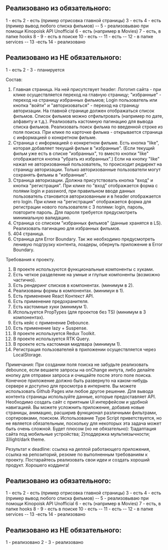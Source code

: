 ## Реализовано из обязательного: 
1 - есть
2 - есть (пример отрисовка главной страницы)
3 - есть
4 - есть (пример вывод любого списка фильмов)
-- 5 - реализовываю при помощи Kinopoisk API Unofficial
6 - есть (например в Movies)
7 - есть, в папке hooks
8 - 
9 - есть в поиске
10 - есть
-- 11 - есть 
-- 12 - в папке services
-- 13 -есть
14 - реализовано

## Реализовано из НЕ обязательного: 
1 - есть
2 - 
3 - планируется


Состав:
1) Главная страница. На ней присутствует header: Логотип сайта - при клике осуществляется переход на главную страницу; "избранные" - переход на страницу избранных фильмов; Login пользователь или кнопка "войти" и "авторизоваться" - переход на страницу авторизации.  На главной странице должен отображаться список фильмов. Список фильмов можно отфильтровать (например по дате, алфавиту и т.д.).
Реализовать кастомную пагинацию для вывода списка фильмов. Реализовать поиск фильма по введенной строке из поля поиска. 
При клике по карточке фильма - открывается страница с информацией о конкретном фильме. 
2) Страница с информацией о конкретном фильме.
Есть кнопка "like", которая добавляет текущий фильм в "избранные". (Если текущий фильм уже есть в списке "избранных", то вместо кнопки "like" отображается кнопка "убрать из избранных".) Если на кнопку "like" нажал не авторизованный пользователь, то происходит редирект на страницу авторизации. Только авторизованные пользователи могут сохранять фильмы в "избранные".
3) Страница авторизации. Должна присутствовать кнопка "вход" и кнопка "регистрация". При клике по "вход" отображается форма с полями login и password, при правильном вводе данных пользователь становится авторизованным и в header отображается его login. При клике на "регистрация" отображается форма для регистрации нового пользователя с 3 полями: login, пароль, повторите пароль. Для пароля требуется предусмотреть минимальную валидацию. 
4) Страница со списком "избранных фильмов" (данные хранятся в LS).
Реализовать пагинацию для избранных фильмов.
5) 404 страница.
6) Страница для Error Boundary.
Так же необходимо предусмотреть ленивую подгрузку контента, лоадеры, обернуть приложение в Error Boundary.

Требования к проекту.
1. В проекте используются функциональные компоненты c хуками.
2. Есть четкое разделение на умные и глупые компоненты (возможно частично).
3. Есть рендеринг списков в компонентах. (минимум в 2).
4. Реализованы формы в компонентах. (минимуи в 1).
5. Есть применение React Контекст API.
6. Есть применение предохранителя.
7. Есть кастомные хуки (минимум 1). 
8. Используется PropTypes (для проектов без TS) (минимум в 3 компонентах).
9. Есть кейс с применение Debounce.
10. Есть применение lazy + Suspense.
11. В проекте используется Redux Toolkit. 
12. В проекте используется RTK Query.
13. В проекте есть кастомная мидлвара (минимум 1).
14. Регистрация пользователей в приложении осуществляется через LocalStorage.

Примечания:
При создании поля поиска не забудьте реализовать debounce, если вешаете запросы на onChange
инпута, либо делайте кнопку для отправки запроса и очищайте после этого поле поиска.
Конечное приложение должно быть развернуто на каком-нибудь сервере и доступно для
просмотра в интернете. Вы можете использовать Github Pages или любое другое решение.
Для вывода контента страницы используйте данные, которые предоставляет API. 
Необходимо создать сайт с приятным UI интерфейсом и удобной навигацией. Вы можете усложнить приложение, добавив новые
страницы, анимацию, расширив функционал различными фильтрами, сортировками, поиском.
Использование Type Script приветствуется, но не является обязательным, поскольку для
некоторых эта задача может быть очень сложной. 
Будет плюсом (но не обязательно): 
1)адаптация сайта под мобильные устройства;
2)поддержка мультиязычности;
3)light/dark theme.

Результат к deadline: ссылка на деплой работающего приложения, ссылка на репозиторий, резюме по выполненным требованиям к проекту.
Постарайтесь реализовать свои идеи и создать хороший продукт. Хорошего коддинга!


## Реализовано из обязательного: 
1 - есть
2 - есть (пример отрисовка главной страницы)
3 - есть
4 - есть (пример вывод любого списка фильмов)
-- 5 - реализовываю при помощи Kinopoisk API Unofficial
6 - есть (например в Movies)
7 - есть, в папке hooks
8 - 
9 - есть в поиске
10 - есть
-- 11 - есть 
-- 12 - в папке services
-- 13 -есть
14 - реализовано

## Реализовано из НЕ обязательного: 
1 - реализовано
2 - 
3 - реализовано